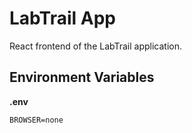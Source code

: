 # LabTrail App

React frontend of the LabTrail application.

## Environment Variables

**.env**

```
BROWSER=none
```